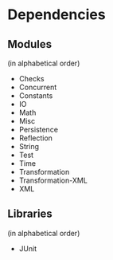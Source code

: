# Dependencies

## Modules
(in alphabetical order)

* Checks
* Concurrent
* Constants
* IO
* Math
* Misc
* Persistence
* Reflection
* String
* Test
* Time
* Transformation
* Transformation-XML
* XML

## Libraries
(in alphabetical order)

* JUnit
